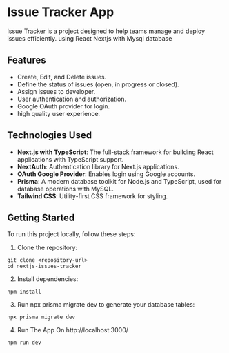 # Issue Tracker App

Issue Tracker is a project designed to help teams manage and deploy issues efficiently. using React Nextjs with Mysql database

## Features

- Create, Edit, and Delete issues.
- Define the status of issues (open, in progress or closed).
- Assign issues to developer.
- User authentication and authorization.
- Google OAuth provider for login.
- high quality user experience.

## Technologies Used

- **Next.js with TypeScript**: The full-stack framework for building React applications with TypeScript support.
- **NextAuth**: Authentication library for Next.js applications.
- **OAuth Google Provider**: Enables login using Google accounts.
- **Prisma**: A modern database toolkit for Node.js and TypeScript, used for database operations with MySQL.
- **Tailwind CSS**: Utility-first CSS framework for styling.

## Getting Started

To run this project locally, follow these steps:

1. Clone the repository:

```
git clone <repository-url>
cd nextjs-issues-tracker
```

2. Install dependencies:

```
npm install
```

3. Run npx prisma migrate dev to generate your database tables:

```
npx prisma migrate dev
```

4. Run The App On http://localhost:3000/

```
npm run dev
```
